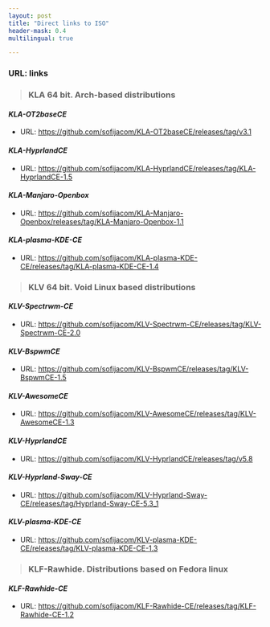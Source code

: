 ```yaml
---
layout: post
title: "Direct links to ISO"
header-mask: 0.4
multilingual: true

---
```


### URL: links

> ### KLA 64 bit. Arch-based distributions

#### _KLA-OT2baseCE_
- URL: <https://github.com/sofijacom/KLA-OT2baseCE/releases/tag/v3.1>


#### _KLA-HyprlandCE_
- URL: <https://github.com/sofijacom/KLA-HyprlandCE/releases/tag/KLA-HyprlandCE-1.5>


#### _KLA-Manjaro-Openbox_
- URL: <https://github.com/sofijacom/KLA-Manjaro-Openbox/releases/tag/KLA-Manjaro-Openbox-1.1>

#### _KLA-plasma-KDE-CE_
- URL: <https://github.com/sofijacom/KLA-plasma-KDE-CE/releases/tag/KLA-plasma-KDE-CE-1.4>


> ### KLV 64 bit. Void Linux based distributions

#### _KLV-Spectrwm-CE_
- URL: <https://github.com/sofijacom/KLV-Spectrwm-CE/releases/tag/KLV-Spectrwm-CE-2.0>


#### _KLV-BspwmCE_
- URL: <https://github.com/sofijacom/KLV-BspwmCE/releases/tag/KLV-BspwmCE-1.5>


#### _KLV-AwesomeCE_
- URL: <https://github.com/sofijacom/KLV-AwesomeCE/releases/tag/KLV-AwesomeCE-1.3>


#### _KLV-HyprlandCE_
- URL: <https://github.com/sofijacom/KLV-HyprlandCE/releases/tag/v5.8>


#### _KLV-Hyprland-Sway-CE_
- URL: <https://github.com/sofijacom/KLV-Hyprland-Sway-CE/releases/tag/Hyprland-Sway-CE-5.3_1>


#### _KLV-plasma-KDE-CE_
- URL: <https://github.com/sofijacom/KLV-plasma-KDE-CE/releases/tag/KLV-plasma-KDE-CE-1.3>


> ### KLF-Rawhide. Distributions based on Fedora linux

#### _KLF-Rawhide-CE_
- URL: <https://github.com/sofijacom/KLF-Rawhide-CE/releases/tag/KLF-Rawhide-CE-1.2>
 
